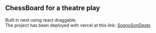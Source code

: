 ##  ChessBoard for a theatre play 

Built in next using react draggable.  
The project has been deployed with vercel at this link: [SognoSonDesto](https://chess-board-one.vercel.app/)
